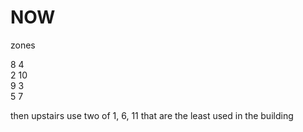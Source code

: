 # NOW


zones

 8    4  
 2   10  
 9    3  
 5    7

 then upstairs use two of 1, 6, 11 that are the least used in the building


